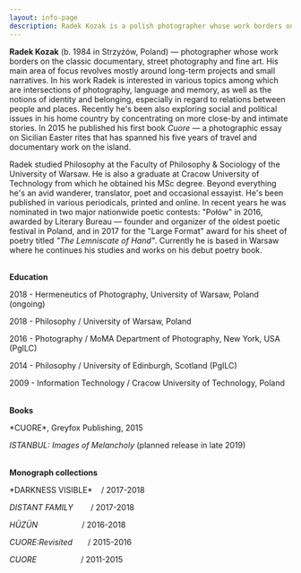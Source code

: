 ```yaml
---
layout: info-page
description: Radek Kozak is a polish photographer whose work borders on the classic documentary, street photography and fine art. His main area of focus revolves mostly around long-term projects and small narratives. In his work Radek is interested in various topics among which are intersections of photography, language and memory, as well as the notions of identity and belonging, especially in regard to relations between people and places. Recently he's been also exploring social and political issues in his home country by concentrating on more close-by and intimate stories. In 2015 he published his first book Cuore — a photographic essay on Sicilian Easter rites that has spanned his five years of travel and documentary work on the island.
---
```


**Radek Kozak** (b. 1984 in Strzyżów, Poland) — photographer whose work borders on the classic documentary, street photography and fine art. His main area of focus revolves mostly around long-term projects and small narratives. In his work Radek is interested in various topics among which are intersections of photography, language and memory, as well as the notions of identity and belonging, especially in regard to relations between people and places. Recently he's been also exploring social and political issues in his home country by concentrating on more close-by and intimate stories. In 2015 he published his first book *Cuore* — a photographic essay on Sicilian Easter rites that has spanned his five years of travel and documentary work on the island.

Radek studied Philosophy at the Faculty of Philosophy & Sociology of the University of Warsaw. He is also a graduate at Cracow University of Technology from which he obtained his MSc degree. Beyond everything he's an avid wanderer, translator, poet and occasional essayist. He's been published in various periodicals, printed and online. In recent years he was nominated in two major nationwide poetic contests: "Połów" in 2016, awarded by Literary Bureau — founder and organizer of the oldest poetic festival in Poland, and in 2017 for the "Large Format" award for his sheet of poetry titled *"The Lemniscate of Hand"*. Currently he is based in Warsaw where he continues his studies and works on his debut poetry book.
<br/><br/>
<p style="font-weight: bold;">Education</p>
2018 - Hermeneutics of Photography, University of Warsaw, Poland (ongoing)

2018 - Philosophy / University of Warsaw, Poland

2016 - Photography / MoMA Department of Photography, New York, USA (PgILC)

2014 - Philosophy / University of Edinburgh, Scotland (PgILC)

2009 - Information Technology / Cracow University of Technology, Poland

<p style="font-weight: bold;margin-top:2rem">Books</p>
*CUORE*, Greyfox Publishing, 2015

*ISTANBUL: Images of Melancholy* (planned release in late 2019)

<p style="font-weight: bold;;margin-top:2rem">Monograph collections</p>
*DARKNESS VISIBLE*&nbsp;&nbsp;&nbsp;&nbsp;/ 2017-2018

*DISTANT FAMILY*&nbsp;&nbsp;&nbsp;&nbsp;&nbsp;&nbsp;&nbsp;&nbsp;/ 2017-2018

*HÜZÜN*&nbsp;&nbsp;&nbsp;&nbsp;&nbsp;&nbsp;&nbsp;&nbsp;&nbsp;&nbsp;&nbsp;&nbsp;&nbsp;&nbsp;&nbsp;&nbsp;&nbsp;&nbsp;&nbsp;&nbsp;/ 2016-2018

*CUORE:Revisited*&nbsp;&nbsp;&nbsp;&nbsp;&nbsp;&nbsp;&nbsp;/ 2015-2016

*CUORE*&nbsp;&nbsp;&nbsp;&nbsp;&nbsp;&nbsp;&nbsp;&nbsp;&nbsp;&nbsp;&nbsp;&nbsp;&nbsp;&nbsp;&nbsp;&nbsp;&nbsp;&nbsp;&nbsp;&nbsp;/ 2011-2015

<br/><br/>
